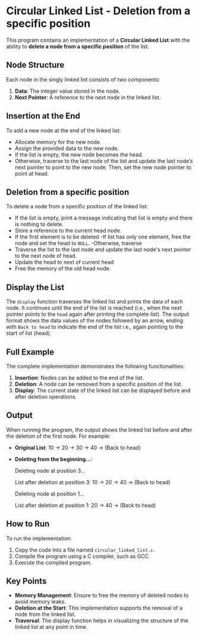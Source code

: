 # Circular Linked List - Deletion from a specific position

This program contains an implementation of a **Circular Linked List** with the ability to **delete a node from a specific position** of the list.

## Node Structure

Each node in the singly linked list consists of two components:
1. **Data**: The integer value stored in the node.
2. **Next Pointer**: A reference to the next node in the linked list.

## Insertion at the End

To add a new node at the end of the linked list:
- Allocate memory for the new node.
- Assign the provided data to the new node.
- If the list is empty, the new node becomes the head.
- Otherwise, traverse to the last node of the list and update the last node’s next pointer to point to the new node. Then, set the new node pointer to point at head.

## Deletion from a specific position

To delete a node from a specific position of the linked list:
- If the list is empty, print a message indicating that list is empty and there is nothing to delete.
- Store a reference to the current head node.
- If the first element is to be deleted
    -If list has only one element, free the node and set the head to `NULL`.
    -Otherwise, traverse
- Traverse the list to the last node and update the last node's next pointer to the next node of head.
- Update the head to next of current head
- Free the memory of the old head node.

## Display the List

The `display` function traverses the linked list and prints the data of each node. It continues until the end of the list is reached (i.e., when the next pointer points to the `head` again after printing the complete list). The output format shows the data values of the nodes followed by an arrow, ending with `Back to head` to indicate the end of the list i.e., again pointing to the start of list (head).


## Full Example

The complete implementation demonstrates the following functionalities:
1. **Insertion**: Nodes can be added to the end of the list.
2. **Deletion**: A node can be removed from a specific position of the list.
3. **Display**: The current state of the linked list can be displayed before and after deletion operations.

## Output

When running the program, the output shows the linked list before and after the deletion of the first node. For example:

- **Original List**:
10 -> 20 -> 30 -> 40 -> (Back to head)

- **Deleting from the beginning...**:

  Deleting node at position 3...
  
  List after deletion at position 3:
10 -> 20 -> 40 -> (Back to head)

     Deleting node at position 1...
 
     List after deletion at position 1: 20 -> 40 -> (Back to head)


## How to Run

To run the implementation:
1. Copy the code into a file named `circular_linked_list.c`.
2. Compile the program using a C compiler, such as GCC.
3. Execute the compiled program.

## Key Points

- **Memory Management**: Ensure to free the memory of deleted nodes to avoid memory leaks.
- **Deletion at the Start**: This implementation supports the removal of a node from the linked list.
- **Traversal**: The display function helps in visualizing the structure of the linked list at any point in time.
